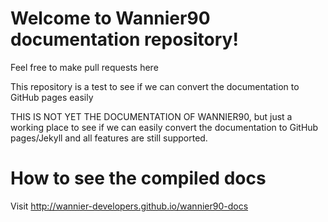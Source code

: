 # Welcome to Wannier90 documentation repository!

Feel free to make pull requests here

This repository is a test to see if we can convert the documentation to GitHub pages easily

THIS IS NOT YET THE DOCUMENTATION OF WANNIER90, but just a working place to see if we can easily convert the documentation to GitHub pages/Jekyll and all features are still supported.

# How to see the compiled docs
Visit http://wannier-developers.github.io/wannier90-docs
